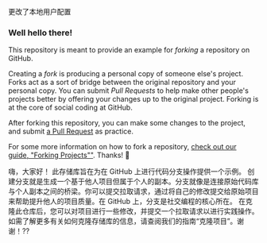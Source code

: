 更改了本地用户配置

### Well hello there!

This repository is meant to provide an example for *forking* a repository on GitHub.

Creating a *fork* is producing a personal copy of someone else's project. Forks act as a sort of bridge between the original repository and your personal copy. You can submit *Pull Requests* to help make other people's projects better by offering your changes up to the original project. Forking is at the core of social coding at GitHub.

After forking this repository, you can make some changes to the project, and submit [a Pull Request](https://github.com/octocat/Spoon-Knife/pulls) as practice.

For some more information on how to fork a repository, [check out our guide, "Forking Projects""](http://guides.github.com/overviews/forking/). Thanks! :sparkling_heart:

嗨，大家好！
此存储库旨在为在 GitHub 上进行代码分支操作提供一个示例。
创建分支就是生成一个基于他人项目但属于个人的副本。分支就像是连接原始代码库与个人副本之间的桥梁。你可以提交拉取请求，通过将自己的修改提交给原始项目来帮助提升他人的项目质量。在 GitHub 上，分支是社交编程的核心所在。
在克隆此仓库后，您可以对项目进行一些修改，并提交一个拉取请求以进行实践操作。
如需了解更多有关如何克隆存储库的信息，请查阅我们的指南“克隆项目”。谢谢！??
